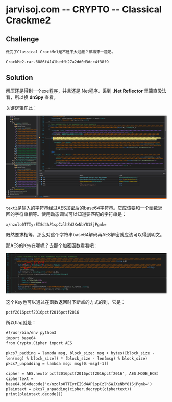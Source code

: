 # jarvisoj.com -- CRYPTO -- Classical Crackme2

## Challenge

```
做完了Classical CrackMe1是不是不太过瘾？那再来一题吧。

CrackMe2.rar.6886f4141bedfb27a2dd0d3dcc4f38f9
```

## Solution

解压还是得到一个exe程序，并且还是.Net程序。丢到 __.Net Reflector__ 里简直没法看，所以换 __dnSpy__ 查看。

关键逻辑在此：

![](pic0.png)

`text2`是输入的字符串经过AES加密后的base64字符串。它应该要和一个函数返回的字符串相等。使用动态调试可以知道要匹配的字符串是：

```
x/nzolo0TTIyrEISd4AP1spCzlhSWJXeNbY81SjPgmk=
```

既然要求相等，那么对这个字符串base64解码再AES解密就应该可以得到明文。

那AES的Key在哪呢？去那个加密函数看看吧：

![](pic1.png)

这个Key也可以通过在函数返回时下断点的方式的到，它是：

```
pctf2016pctf2016pctf2016pctf2016
```

所以flag就是：

```
#!/usr/bin/env python3
import base64
from Crypto.Cipher import AES

pkcs7_padding = lambda msg, block_size: msg + bytes([block_size - len(msg) % block_size]) * (block_size - len(msg) % block_size)
pkcs7_unpadding = lambda msg: msg[0:-msg[-1]]

cipher = AES.new(b'pctf2016pctf2016pctf2016pctf2016', AES.MODE_ECB)
ciphertext = base64.b64decode('x/nzolo0TTIyrEISd4AP1spCzlhSWJXeNbY81SjPgmk=')
plaintext = pkcs7_unpadding(cipher.decrypt(ciphertext))
print(plaintext.decode())
```

